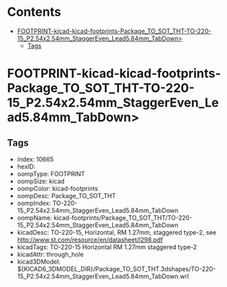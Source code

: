 



Contents
========

* [FOOTPRINT-kicad-kicad-footprints-Package_TO_SOT_THT-TO-220-15_P2.54x2.54mm_StaggerEven_Lead5.84mm_TabDown>](#footprint-kicad-kicad-footprints-package_to_sot_tht-to-220-15_p254x254mm_staggereven_lead584mm_tabdown)
	* [Tags](#tags)

# FOOTPRINT-kicad-kicad-footprints-Package_TO_SOT_THT-TO-220-15_P2.54x2.54mm_StaggerEven_Lead5.84mm_TabDown>

## Tags

- index: 10665
- hexID: 
- oompType: FOOTPRINT
- oompSize: kicad
- oompColor: kicad-footprints
- oompDesc: Package_TO_SOT_THT
- oompIndex: TO-220-15_P2.54x2.54mm_StaggerEven_Lead5.84mm_TabDown
- oompName: kicad-footprints/Package_TO_SOT_THT/TO-220-15_P2.54x2.54mm_StaggerEven_Lead5.84mm_TabDown
- kicadDesc: TO-220-15, Horizontal, RM 1.27mm, staggered type-2, see http://www.st.com/resource/en/datasheet/l298.pdf
- kicadTags: TO-220-15 Horizontal RM 1.27mm staggered type-2
- kicadAttr: through_hole
- kicad3DModel: ${KICAD6_3DMODEL_DIR}/Package_TO_SOT_THT.3dshapes/TO-220-15_P2.54x2.54mm_StaggerEven_Lead5.84mm_TabDown.wrl
